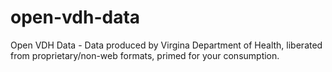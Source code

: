 # open-vdh-data
Open VDH Data - Data produced by Virgina Department of Health, liberated from proprietary/non-web formats, primed for your consumption. 
